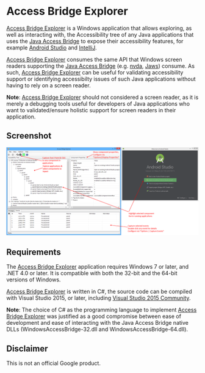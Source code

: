 # Access Bridge Explorer

[Access Bridge Explorer](https://github.com/google/access-bridge-explorer) is
a Windows application that allows exploring, as well as interacting with, the
Accessibility tree of any Java applications that uses the
[Java Access Bridge](https://www.google.com/?gws_rd=ssl#q=java+access+bridge)
to expose their accessibility features, for example
[Android Studio](http://developer.android.com/sdk/index.html) and
[IntelliJ](https://www.jetbrains.com/idea/).

[Access Bridge Explorer](https://github.com/google/access-bridge-explorer)
consumes the same API that Windows screen readers supporting the
[Java Access Bridge](https://www.google.com/?gws_rd=ssl#q=java+access+bridge)
(e.g. [nvda](http://www.nvaccess.org/),
[Jaws](http://www.freedomscientific.com/Products/Blindness/JAWS)) consume.
As such, [Access Bridge Explorer](https://github.com/google/access-bridge-explorer)
can be useful for validating accessibility support or identifying accessibilty
issues of such Java applications without having to rely on a screen reader.

**Note**: [Access Bridge Explorer](https://github.com/google/access-bridge-explorer)
should not considered a screen reader, as it is merely a debugging tools
useful for developers of Java applications who want to validated/ensure
holistic support for screen readers in their application.

## Screenshot

![Access Bridge Explorer](/screenshots/AccessBridgeExplorer.png?raw=true "Access Bridge Explorer")

## Requirements

The [Access Bridge Explorer](https://github.com/google/access-bridge-explorer)
application requires Windows 7 or later, and .NET 4.0 or later.
It is compatible with both the 32-bit and the 64-bit versions of Windows.

[Access Bridge Explorer](https://github.com/google/access-bridge-explorer)
is written in C#, the source code can be compiled with Visual Studio 2015,
or later, including [Visual Studio 2015 Community](https://www.visualstudio.com/en-us/products/visual-studio-community-vs.aspx).

**Note**: The choice of C# as the programming language to implement
[Access Bridge Explorer](https://github.com/google/access-bridge-explorer)
was justified as a good compromise between ease of development and
ease of interacting with the Java Access Bridge native DLLs
(WindowsAccessBridge-32.dll and WindowsAccessBridge-64.dll).

## Disclaimer

This is not an official Google product.
